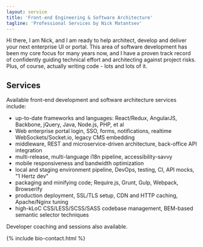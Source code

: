 ```yaml
---
layout: service
title: 'Front-end Engineering & Software Architecture'
tagline: 'Professional Services by Nick Matantsev'
---
```


Hi there, I am Nick, and I am ready to help architect, develop and deliver your next enterprise UI or portal. This area of software development has been my core focus for many years now, and I have a proven track record of confidently guiding technical effort and architecting against project risks. Plus, of course, actually writing code - lots and lots of it.

## Services

Available front-end development and software architecture services include:

- up-to-date frameworks and languages: React/Redux, AngularJS, Backbone, jQuery, Java, Node.js, PHP, et al
- Web enterprise portal login, SSO, forms, notifications, realtime WebSockets/Socket.io, legacy CMS embedding
- middleware, REST and microservice-driven architecture, back-office API integration
- multi-release, multi-language i18n pipeline, accessibility-savvy
- mobile responsiveness and bandwidth optimization
- local and staging environment pipeline, DevOps, testing, CI, API mocks, "1 Hertz dev"
- packaging and minifying code; Require.js, Grunt, Gulp, Webpack, Browserify
- production deployment, SSL/TLS setup, CDN and HTTP caching, Apache/Nginx tuning
- high-kLoC CSS/LESS/SCSS/SASS codebase management, BEM-based semantic selector techniques

Developer coaching and sessions also available.

{% include bio-contact.html %}
